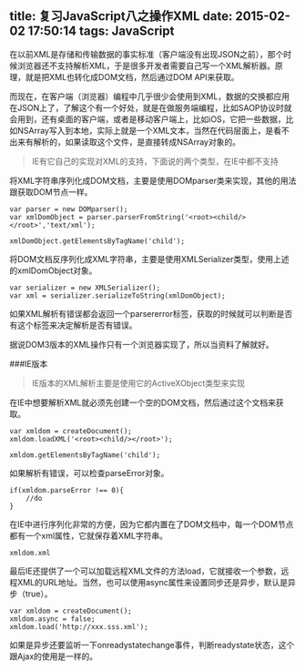 title: 复习JavaScript八之操作XML
date: 2015-02-02 17:50:14
tags: JavaScript
---
在以前XML是存储和传输数据的事实标准（客户端没有出现JSON之前），那个时候浏览器还不支持解析XML，于是很多开发者需要自己写一个XML解析器。原理，就是把XML也转化成DOM文档，然后通过DOM API来获取。

而现在，在客户端（浏览器）编程中几乎很少会使用到XML，数据的交换都应用在JSON上了，了解这个有一个好处，就是在做服务端编程，比如SAOP协议时就会用到，还有桌面的客户端，或者是移动客户端上，比如iOS，它把一些数据，比如NSArray写入到本地，实际上就是一个XML文本，当然在代码层面上，是看不出来有解析的，如果读取这个文件，是直接转成NSArray对象的。

> IE有它自己的实现对XML的支持，下面说的两个类型，在IE中都不支持

将XML字符串序列化成DOM文档，主要是使用DOMparser类来实现，其他的用法跟获取DOM节点一样。

	var parser = new DOMparser();
	var xmlDomObject = parser.parserFromString('<root><child/></root>','text/xml');
	
	xmlDomObject.getElementsByTagName('child');
	
将DOM文档反序列化成XML字符串，主要是使用XMLSerializer类型，使用上述的xmlDomObject对象。

	var serializer = new XMLSerializer();
	var xml = serializer.serializeToString(xmlDomObject);
	
如果XML解析有错误都会返回一个parsererror标签，获取的时候就可以判断是否有这个标签来决定解析是否有错误。

据说DOM3版本的XML操作只有一个浏览器实现了，所以当资料了解就好。

###IE版本

> IE版本的XML解析主要是使用它的ActiveXObject类型来实现

在IE中想要解析XML就必须先创建一个空的DOM文档，然后通过这个文档来获取。

	var xmldom = createDocument();
	xmldom.loadXML('<root><child/></root>');
	
	xmldom.getElementsByTagName('child');

如果解析有错误，可以检查parseError对象。

	if(xmldom.parseError !== 0){
	    //do 
	}
	
在IE中进行序列化非常的方便，因为它都内置在了DOM文档中，每一个DOM节点都有一个xml属性，它就保存着XML字符串。

	xmldom.xml

最后IE还提供了一个可以加载远程XML文件的方法load，它就接收一个参数，远程XML的URL地址。当然，也可以使用async属性来设置同步还是异步，默认是异步（true）。

	var xmldom = createDocument();
	xmldom.async = false;
	xmldom.load('http://xxx.sss.xml');
	
如果是异步还要监听一下onreadystatechange事件，判断readystate状态，这个跟Ajax的使用是一样的。